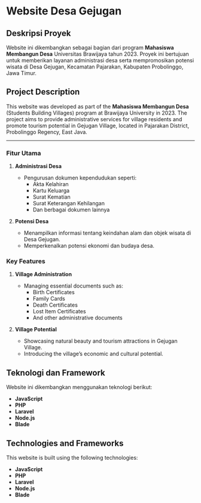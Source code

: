 # Website Desa Gejugan

## Deskripsi Proyek

Website ini dikembangkan sebagai bagian dari program **Mahasiswa Membangun Desa** Universitas Brawijaya tahun 2023. Proyek ini bertujuan untuk memberikan layanan administrasi desa serta mempromosikan potensi wisata di Desa Gejugan, Kecamatan Pajarakan, Kabupaten Probolinggo, Jawa Timur.

## Project Description

This website was developed as part of the **Mahasiswa Membangun Desa** (Students Building Villages) program at Brawijaya University in 2023. The project aims to provide administrative services for village residents and promote tourism potential in Gejugan Village, located in Pajarakan District, Probolinggo Regency, East Java.

---

### Fitur Utama
1. **Administrasi Desa**
   - Pengurusan dokumen kependudukan seperti:
     - Akta Kelahiran
     - Kartu Keluarga
     - Surat Kematian
     - Surat Keterangan Kehilangan
     - Dan berbagai dokumen lainnya

2. **Potensi Desa**
   - Menampilkan informasi tentang keindahan alam dan objek wisata di Desa Gejugan.
   - Memperkenalkan potensi ekonomi dan budaya desa.
  
### Key Features
1. **Village Administration**
   - Managing essential documents such as:
     - Birth Certificates
     - Family Cards
     - Death Certificates
     - Lost Item Certificates
     - And other administrative documents

2. **Village Potential**
   - Showcasing natural beauty and tourism attractions in Gejugan Village.
   - Introducing the village’s economic and cultural potential.

## Teknologi dan Framework
Website ini dikembangkan menggunakan teknologi berikut:
- **JavaScript**
- **PHP**
- **Laravel**
- **Node.js**
- **Blade**

## Technologies and Frameworks
This website is built using the following technologies:
- **JavaScript**
- **PHP**
- **Laravel**
- **Node.js**
- **Blade**

